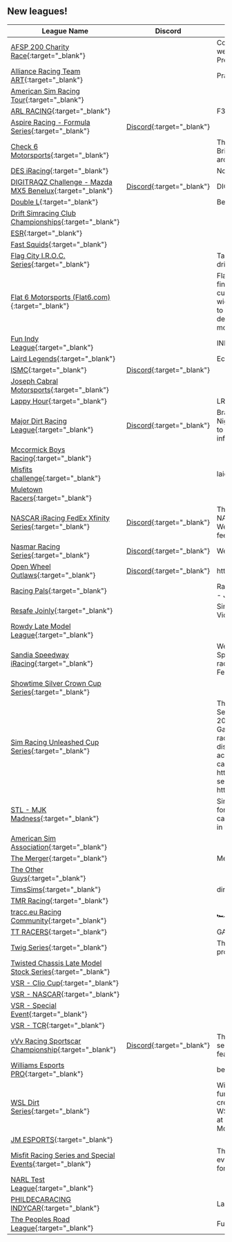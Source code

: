 ## New leagues!

| League Name | Discord | About |
|--------------------------------------------------------------------------------------------------------------------------------------|-------------------------------------------------------------------|-------------------------------------------------------------------------------------------------------------------------------------------------------------------------------------------------------------------------------------------------------------------------------------------------------------------------------------------------------------------------------------------------------------------------------------------------------------------------------------------------------------------------------------------------------------------------------------------------------------------------|
|[AFSP 200 Charity Race](https://members.iracing.com/membersite/member/LeagueView.do?league=10594){:target="_blank"} | |Come out and race with us on January 27th at Michigan as we raise funds for the American Foundation for Su\*\*\*de Prevention\. |
|[Alliance Racing Team ART](https://members.iracing.com/membersite/member/LeagueView.do?league=10612){:target="_blank"} | |Practice sessions for 24Hr races |
|[American Sim Racing Tour](https://members.iracing.com/membersite/member/LeagueView.do?league=10639){:target="_blank"} | | |
|[ARL RACING](https://members.iracing.com/membersite/member/LeagueView.do?league=10614){:target="_blank"} | |F3 |
|[Aspire Racing \- Formula Series](https://members.iracing.com/membersite/member/LeagueView.do?league=10615){:target="_blank"} |[Discord](https://discord.gg/7zXf4ACprMbsiteHere){:target="_blank"} | |
|[Check 6 Motorsports](https://members.iracing.com/membersite/member/LeagueView.do?league=10642){:target="_blank"} | |This League is all about having fun with the competitive edge\. Bring people together from all ages to race tracks from all around the world\. |
|[DES iRacing](https://members.iracing.com/membersite/member/LeagueView.do?league=10599){:target="_blank"} | |No Drama Series |
|[DIGITRAQZ Challenge \- Mazda MX5 Benelux](https://members.iracing.com/membersite/member/LeagueView.do?league=10593){:target="_blank"} |[Discord](https://discord.com/invite/spdJY7Dpys){:target="_blank"} |DIGITRAQZ Challenge \- Mazda MX5 Benelux |
|[Double L](https://members.iracing.com/membersite/member/LeagueView.do?league=10628){:target="_blank"} | |Beginners Oval League |
|[Drift Simracing Club Championships](https://members.iracing.com/membersite/member/LeagueView.do?league=10596){:target="_blank"} | | |
|[ESR](https://members.iracing.com/membersite/member/LeagueView.do?league=10635){:target="_blank"} | | |
|[Fast Squids](https://members.iracing.com/membersite/member/LeagueView.do?league=10641){:target="_blank"} | | |
|[Flag City I\.R\.O\.C\. Series](https://members.iracing.com/membersite/member/LeagueView.do?league=10600){:target="_blank"} | |Take 8 tracks, 14 exactly tuned cars and invite the best drivers to race them\. |
|[Flat 6 Motorsports \(Flat6\.com\)](https://members.iracing.com/membersite/member/LeagueView.do?league=10624){:target="_blank"} | |Flat 6 Motorsports was established to help Porsche owners find and access aftermarket parts effectively by offering a customer\-focused experience\. Our vision is to create the widest assortment of high\-quality aftermarket parts available to late model Porsche owners complemented with our in\-depth product expertise and experience\. We have owned, modified, and tracked various Porsche's since 2008 |
|[Fun Indy League](https://members.iracing.com/membersite/member/LeagueView.do?league=10605){:target="_blank"} | |INDYCAR |
|[Laird Legends](https://members.iracing.com/membersite/member/LeagueView.do?league=10611){:target="_blank"} | |Echo Bay Ontario's Finest Alchys |
|[ISMC](https://members.iracing.com/membersite/member/LeagueView.do?league=10590){:target="_blank"} |[Discord](https://discord.gg/ismc){:target="_blank"} | |
|[Joseph Cabral Motorsports](https://members.iracing.com/membersite/member/LeagueView.do?league=10603){:target="_blank"} | | |
|[Lappy Hour](https://members.iracing.com/membersite/member/LeagueView.do?league=10608){:target="_blank"} | |LRR |
|[Major Dirt Racing League](https://members.iracing.com/membersite/member/LeagueView.do?league=10606){:target="_blank"} |[Discord](https://discord.gg/wXrmhZF3){:target="_blank"} |Brand New League\. Running Pro Late Models on Saturday Nights\. 6:30ET Practice Opens up\. Qualifying is at 7ET\. $100 to win with only a $15 entry fee\. Join discord for more information with the Schedule\. |
|[Mccormick Boys Racing](https://members.iracing.com/membersite/member/LeagueView.do?league=10629){:target="_blank"} | | |
|[Misfits challenge](https://members.iracing.com/membersite/member/LeagueView.do?league=10618){:target="_blank"} | |laid back racing |
|[Muletown Racers](https://members.iracing.com/membersite/member/LeagueView.do?league=10620){:target="_blank"} | | |
|[NASCAR iRacing FedEx Xfinity Series](https://members.iracing.com/membersite/member/LeagueView.do?league=10597){:target="_blank"} |[Discord](https://discord.gg/zZASFt93jA){:target="_blank"} |The NASCAR iRacing FedEx Xfinity Series is the 2nd tier to the NASCAR iRacing FedEx Cup Series Running mainly on Wednesday Nights\. We are always recruiting new drivers so feel free to join our Discord Server\! |
|[Nasmar Racing Series](https://members.iracing.com/membersite/member/LeagueView.do?league=10640){:target="_blank"} |[Discord](https://discord.gg/EJJtA4Jb){:target="_blank"} |We race Arca Cup Trucks and more |
|[Open Wheel Outlaws](https://members.iracing.com/membersite/member/LeagueView.do?league=10610){:target="_blank"} |[Discord](https://discord.gg/9sjXqZyEne){:target="_blank"} |https://discord\.gg/9sjXqZyEne |
|[Racing Pals](https://members.iracing.com/membersite/member/LeagueView.do?league=10591){:target="_blank"} | |Racing Pals presents "Pacing Pals" \- NASCAR Trucks League \- Join via the link\!\! |
|[Resafe Joinly](https://members.iracing.com/membersite/member/LeagueView.do?league=10601){:target="_blank"} | |Sim Racing Brought to You by Questionable Human Rights Violators |
|[Rowdy Late Model League](https://members.iracing.com/membersite/member/LeagueView.do?league=10619){:target="_blank"} | | |
|[Sandia Speedway iRacing](https://members.iracing.com/membersite/member/LeagueView.do?league=10636){:target="_blank"} | |Welcome to the official iRacing league put on by Sandia Speedway\. The league rotates cars and tracks for the four race schedule taking place on Wednesday nights, starting on February 7th, 2024\. |
|[Showtime Silver Crown Cup Series](https://members.iracing.com/membersite/member/LeagueView.do?league=10626){:target="_blank"} | | |
|[Sim Racing Unleashed Cup Series](https://members.iracing.com/membersite/member/LeagueView.do?league=10592){:target="_blank"} | |This is SRU's top tier series\. We race the Next Gen Cars\.   Season 15 starts Feb 25 2024  Our 33 race season averages 200 miles with limited cautions\.  We race on Sunday nights\. Gates open at 7pm est and race starts at 8pm est\.  All of our races are broadcasted\.  Class B license or above required\.   Our discord channel info will be sent to you once you are accepted through Iracings messages\.   Our full race season can be seen here: https://www\.simracerhub\.com/scoring/season\_schedule\.php?season\_id\=21265&reset\_season\=y   Visit our website at https://www\.simracing\-unleashed\.com/ |
|[STL \- MJK Madness](https://members.iracing.com/membersite/member/LeagueView.do?league=10623){:target="_blank"} | |Simracing Team Lowlands is a multinational team that joined forces with MJK for a stunning league\. 4 races with 4 different cars on 4 different tracks\. Nothing to do on wednesday, jump in your race sim and join us \! |
|[American Sim Association](https://members.iracing.com/membersite/member/LeagueView.do?league=10609){:target="_blank"} | | |
|[The Merger](https://members.iracing.com/membersite/member/LeagueView.do?league=10616){:target="_blank"} | |Merger Racing League |
|[The Other Guys](https://members.iracing.com/membersite/member/LeagueView.do?league=10617){:target="_blank"} | | |
|[TimsSims](https://members.iracing.com/membersite/member/LeagueView.do?league=10595){:target="_blank"} | |dirt oval league\. |
|[TMR Racing](https://members.iracing.com/membersite/member/LeagueView.do?league=10604){:target="_blank"} | | |
|[tracc\.eu Racing Community](https://members.iracing.com/membersite/member/LeagueView.do?league=10622){:target="_blank"} | |🏎️ Your based community for racing\! 🏁 |
|[TT RACERS](https://members.iracing.com/membersite/member/LeagueView.do?league=10627){:target="_blank"} | |GAS IS ON THE RIGHT |
|[Twig Series](https://members.iracing.com/membersite/member/LeagueView.do?league=10637){:target="_blank"} | |This is Twig Series, a league in partnership with DLBTV to provide another series to connect with his fanbase\! |
|[Twisted Chassis Late Model Stock Series](https://members.iracing.com/membersite/member/LeagueView.do?league=10613){:target="_blank"} | | |
|[VSR \- Clio Cup](https://members.iracing.com/membersite/member/LeagueView.do?league=10632){:target="_blank"} | | |
|[VSR \- NASCAR](https://members.iracing.com/membersite/member/LeagueView.do?league=10631){:target="_blank"} | | |
|[VSR \- Special Event](https://members.iracing.com/membersite/member/LeagueView.do?league=10633){:target="_blank"} | | |
|[VSR \- TCR](https://members.iracing.com/membersite/member/LeagueView.do?league=10630){:target="_blank"} | | |
|[vVv Racing Sportscar Championship](https://members.iracing.com/membersite/member/LeagueView.do?league=10602){:target="_blank"} |[Discord](https://discord.gg/SfXZRdezpD){:target="_blank"} |The VRSC is a currently running an HPD and GT3 class season with races ranging in length from 1\-2 hours\. It features a 12 race season with a race every third week\. |
|[Williams Esports PRO](https://members.iracing.com/membersite/member/LeagueView.do?league=10598){:target="_blank"} | |best team ever |
|[WSL Dirt Series](https://members.iracing.com/membersite/member/LeagueView.do?league=10607){:target="_blank"} | |Windber Speedway League members are invited to join this fun offshoot of our ultra competitive WSL Truck Series and create some Thursday Night Thunder as we get dirty with the WSL Dirt Series\. Three sessions every Thursday night racing at one track using Legend Cars, UMP Modifieds, and Late Model Pro Cars\. |
|[JM ESPORTS](https://members.iracing.com/membersite/member/LeagueView.do?league=10589){:target="_blank"} | | |
|[Misfit Racing Series and Special Events](https://members.iracing.com/membersite/member/LeagueView.do?league=10638){:target="_blank"} | |The home of the Misfit Racing Series and one\-off special events\. The series is mixture of oval racing cars with rotating formats and styles across all kinds of tracks\. |
|[NARL Test League](https://members.iracing.com/membersite/member/LeagueView.do?league=10634){:target="_blank"} | | |
|[PHILDECARACING INDYCAR](https://members.iracing.com/membersite/member/LeagueView.do?league=10621){:target="_blank"} | |La league pour les courses et les championnats Indycar |
|[The Peoples Road League](https://members.iracing.com/membersite/member/LeagueView.do?league=10625){:target="_blank"} | |Fun road series |

